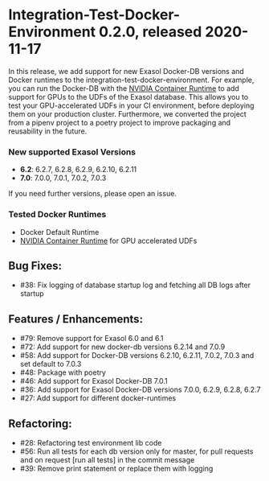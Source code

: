 # Integration-Test-Docker-Environment 0.2.0, released 2020-11-17

In this release, we add support for new Exasol Docker-DB versions and Docker runtimes to the integration-test-docker-environment. For example, you can run the Docker-DB with the [NVIDIA Container Runtime](https://github.com/NVIDIA/nvidia-container-runtime) to add support for GPUs to the UDFs of the Exasol database. This allows you to test your GPU-accelerated UDFs in your CI environment, before deploying them on your production cluster. Furthermore, we converted the project from a pipenv project to a poetry project to improve packaging and reusability in the future.

### New supported Exasol Versions

* **6.2**: 6.2.7, 6.2.8, 6.2.9, 6.2.10, 6.2.11
* **7.0**: 7.0.0, 7.0.1, 7.0.2, 7.0.3

If you need further versions, please open an issue.

### Tested Docker Runtimes

- Docker Default Runtime
- [NVIDIA Container Runtime](https://github.com/NVIDIA/nvidia-container-runtime) for GPU accelerated UDFs

## Bug Fixes:

  - #38: Fix logging of database startup log and fetching all DB logs after startup

## Features / Enhancements:

  - #79: Remove support for Exasol 6.0 and 6.1
  - #72: Add support for new docker-db versions 6.2.14 and 7.0.9
  - #58: Add support for Docker-DB versions 6.2.10, 6.2.11, 7.0.2, 7.0.3 and set default to 7.0.3
  - #48: Package with poetry
  - #46: Add support for Exasol Docker-DB 7.0.1
  - #36: Add support for Exasol Docker-DB versions 7.0.0, 6.2.9, 6.2.8, 6.2.7
  - #27: Add support for different docker-runtimes

## Refactoring:

  - #28: Refactoring test environment lib code
  - #56: Run all tests for each db version only for master, for pull requests and on request [run all tests] in the commit message
  - #39: Remove print statement or replace them with logging
